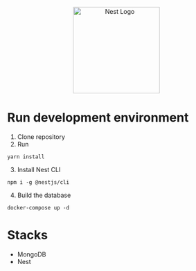 <p align="center">
  <a href="http://nestjs.com/" target="blank"><img src="https://nestjs.com/img/logo-small.svg" width="200" alt="Nest Logo" /></a>
</p>

# Run development environment

1. Clone repository
2. Run

```
yarn install
```

3. Install Nest CLI

```
npm i -g @nestjs/cli
```

4. Build the database

```
docker-compose up -d
```

# Stacks

- MongoDB
- Nest
